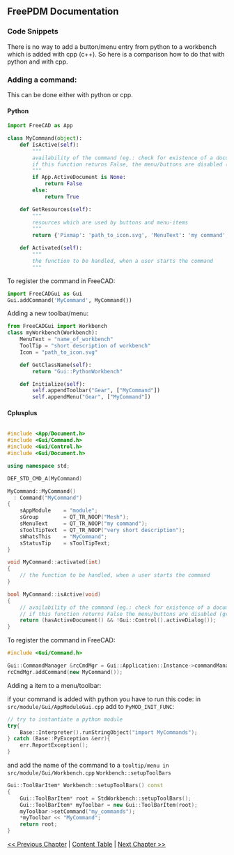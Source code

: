 ## FreePDM Documentation

### Code Snippets
There is no way to add a button/menu entry from python to a workbench which is added with cpp (c++). So here is a comparison how to do that with python and with cpp.

### Adding a command:
This can be done either with python or cpp.

#### Python

```python
import FreeCAD as App

class MyCommand(object):
    def IsActive(self):
        """
        availability of the command (eg.: check for existence of a document...)
        if this function returns False, the menu/buttons are disabled (greyed out)
        """
        if App.ActiveDocument is None:
            return False
        else:
            return True

    def GetResources(self):
        """
        resources which are used by buttons and menu-items
        """
        return {'Pixmap': 'path_to_icon.svg', 'MenuText': 'my command', 'ToolTip': 'very short description'}

    def Activated(self):
        """
        the function to be handled, when a user starts the command
        """
```
To register the command in FreeCAD:

```python
import FreeCADGui as Gui
Gui.addCommand('MyCommand', MyCommand())
```

Adding a new toolbar/menu:
```python
from FreeCADGui import Workbench
class myWorkbench(Workbench):
    MenuText = "name_of_workbench"
    ToolTip = "short description of workbench"
    Icon = "path_to_icon.svg"

    def GetClassName(self):
        return "Gui::PythonWorkbench"

    def Initialize(self):
        self.appendToolbar("Gear", ["MyCommand"])
        self.appendMenu("Gear", ["MyCommand"])
```

#### Cplusplus

```cpp

#include <App/Document.h>
#include <Gui/Command.h>
#include <Gui/Control.h>
#include <Gui/Document.h>

using namespace std;

DEF_STD_CMD_A(MyCommand)

MyCommand::MyCommand()
  : Command("MyCommand")
{
    sAppModule    = "module";
    sGroup        = QT_TR_NOOP("Mesh");
    sMenuText     = QT_TR_NOOP("my command");
    sToolTipText  = QT_TR_NOOP("very short description");
    sWhatsThis    = "MyCommand";
    sStatusTip    = sToolTipText;
}

void MyCommand::activated(int)
{
    // the function to be handled, when a user starts the command
}

bool MyCommand::isActive(void)
{
    // availability of the command (eg.: check for existence of a document...)
    // if this function returns False the menu/buttons are disabled (greyed out)
    return (hasActiveDocument() && !Gui::Control().activeDialog());
}
```
To register the command in FreeCAD:

```cpp
#include <Gui/Command.h>

Gui::CommandManager &rcCmdMgr = Gui::Application::Instance->commandManager();
rcCmdMgr.addCommand(new MyCommand());
```
Adding a item to a menu/toolbar:

if your command is added with python you have to run this code:
in `src/module/Gui/AppModuleGui.cpp` add to `PyMOD_INIT_FUNC`:

```cpp
// try to instantiate a python module
try{
    Base::Interpreter().runStringObject("import MyCommands");
} catch (Base::PyException &err){
    err.ReportException();
}
```

and add the name of the command to a `tooltip/menu in src/module/Gui/Workbench.cpp` `Workbench::setupToolBars`


```cpp
Gui::ToolBarItem* Workbench::setupToolBars() const
{
    Gui::ToolBarItem* root = StdWorkbench::setupToolBars();
    Gui::ToolBarItem* myToolbar = new Gui::ToolBarItem(root);
    myToolbar->setCommand("my_commands");
    *myToolbar << "MyCommand";
    return root;
}
```

[<< Previous Chapter](SetupVirtualServer.md) | [Content Table](README.md) | [Next Chapter >>]()
